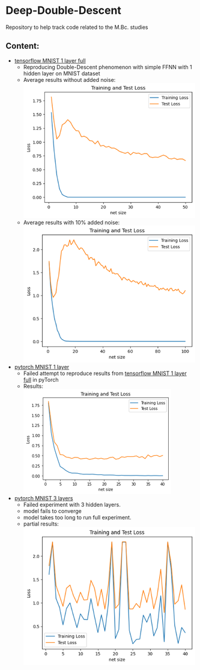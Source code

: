 # Deep-Double-Descent
Repository to help track code related to the M.Bc. studies

## Content:
* [tensorflow MNIST 1 layer full](https://github.com/oridarshan/Deep-Double-Descent/blob/main/tensorflow%20MNIST%201%20layer_full.ipynb)
  * Reproducing Double-Descent phenomenon with simple FFNN with 1 hidden layer on MNIST dataset
  * Average results without added noise:  
  ![TensorFlow no noise](https://github.com/oridarshan/Deep-Double-Descent/blob/main/images/tf%20no%20noise.png)
  * Average results with 10% added noise:  
  ![TensorFlow with noise](https://github.com/oridarshan/Deep-Double-Descent/blob/main/images/tf%20with%20noise.png)
* [pytorch MNIST 1 layer](https://github.com/oridarshan/Deep-Double-Descent/blob/main/pytorch%20MNIST%201%20layer.ipynb)
  * Failed attempt to reproduce results from [tensorflow MNIST 1 layer full](https://github.com/oridarshan/Deep-Double-Descent/blob/main/tensorflow%20MNIST%201%20layer_full.ipynb) in pyTorch
  * Results:  
  ![pyTorch 1 layer](https://github.com/oridarshan/Deep-Double-Descent/blob/main/images/torch%201%20layer.png)
* [pytorch MNIST 3 layers](https://github.com/oridarshan/Deep-Double-Descent/blob/main/pytorch%20MNIST%203%20layers.ipynb)
  * Failed experiment with 3 hidden layers.
  * model fails to converge
  * model takes too long to run full experiment.
  * partial results:  
  ![pyTorch 3 layers](https://github.com/oridarshan/Deep-Double-Descent/blob/main/images/torch%203%20layer.png)
